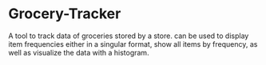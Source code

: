 # Grocery-Tracker
A tool to track data of groceries stored by a store. can be used to display item frequencies either in a singular format, show all items by frequency, as well as visualize the data with a histogram.
